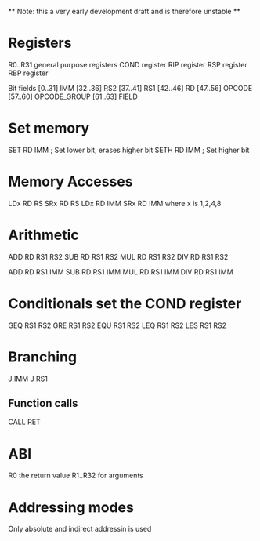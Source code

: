 ** Note: this a very early development draft and is therefore unstable **

# Registers
R0..R31 general purpose registers
COND register
RIP register
RSP register
RBP register

Bit fields
[0..31] IMM
[32..36] RS2
[37..41] RS1
[42..46] RD
[47..56] OPCODE
[57..60] OPCODE_GROUP
[61..63] FIELD

# Set memory
SET RD IMM ; Set lower bit, erases higher bit
SETH RD IMM ; Set higher bit

# Memory Accesses
LDx RD RS
SRx RD RS
LDx RD IMM
SRx RD IMM
where x is 1,2,4,8

# Arithmetic
ADD RD RS1 RS2
SUB RD RS1 RS2
MUL RD RS1 RS2
DIV RD RS1 RS2

ADD RD RS1 IMM
SUB RD RS1 IMM
MUL RD RS1 IMM
DIV RD RS1 IMM

# Conditionals set the COND register
GEQ RS1 RS2
GRE RS1 RS2
EQU RS1 RS2
LEQ RS1 RS2
LES RS1 RS2

# Branching
J IMM
J RS1

## Function calls
CALL
RET

# ABI
R0 the return value
R1..R32 for arguments

# Addressing modes
Only absolute and indirect addressin is used
